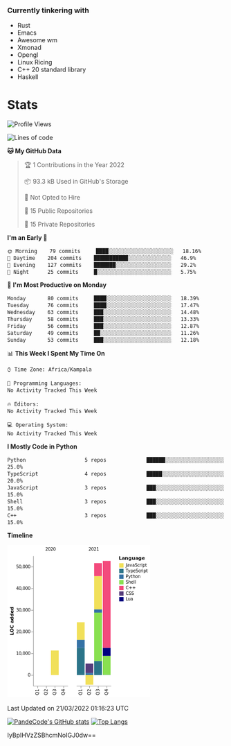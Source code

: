 ### Currently tinkering with
 - Rust
 - Emacs
 - Awesome wm
 - Xmonad
 - Opengl
 - Linux Ricing
 - C++ 20 standard library
 - Haskell

# Stats
<!--START_SECTION:waka-->
![Profile Views](http://img.shields.io/badge/Profile%20Views-0-blue)

![Lines of code](https://img.shields.io/badge/From%20Hello%20World%20I%27ve%20Written-141%20Thousand%20lines%20of%20code-blue)

**🐱 My GitHub Data** 

> 🏆 1 Contributions in the Year 2022
 > 
> 📦 93.3 kB Used in GitHub's Storage 
 > 
> 🚫 Not Opted to Hire
 > 
> 📜 15 Public Repositories 
 > 
> 🔑 15 Private Repositories  
 > 
**I'm an Early 🐤** 

```text
🌞 Morning    79 commits     ████░░░░░░░░░░░░░░░░░░░░░   18.16% 
🌆 Daytime    204 commits    ███████████░░░░░░░░░░░░░░   46.9% 
🌃 Evening    127 commits    ███████░░░░░░░░░░░░░░░░░░   29.2% 
🌙 Night      25 commits     █░░░░░░░░░░░░░░░░░░░░░░░░   5.75%

```
📅 **I'm Most Productive on Monday** 

```text
Monday       80 commits     ████░░░░░░░░░░░░░░░░░░░░░   18.39% 
Tuesday      76 commits     ████░░░░░░░░░░░░░░░░░░░░░   17.47% 
Wednesday    63 commits     ███░░░░░░░░░░░░░░░░░░░░░░   14.48% 
Thursday     58 commits     ███░░░░░░░░░░░░░░░░░░░░░░   13.33% 
Friday       56 commits     ███░░░░░░░░░░░░░░░░░░░░░░   12.87% 
Saturday     49 commits     ██░░░░░░░░░░░░░░░░░░░░░░░   11.26% 
Sunday       53 commits     ███░░░░░░░░░░░░░░░░░░░░░░   12.18%

```


📊 **This Week I Spent My Time On** 

```text
⌚︎ Time Zone: Africa/Kampala

💬 Programming Languages: 
No Activity Tracked This Week

🔥 Editors: 
No Activity Tracked This Week

💻 Operating System: 
No Activity Tracked This Week

```

**I Mostly Code in Python** 

```text
Python                   5 repos             ██████░░░░░░░░░░░░░░░░░░░   25.0% 
TypeScript               4 repos             █████░░░░░░░░░░░░░░░░░░░░   20.0% 
JavaScript               3 repos             ███░░░░░░░░░░░░░░░░░░░░░░   15.0% 
Shell                    3 repos             ███░░░░░░░░░░░░░░░░░░░░░░   15.0% 
C++                      3 repos             ███░░░░░░░░░░░░░░░░░░░░░░   15.0%

```


**Timeline**

![Chart not found](https://raw.githubusercontent.com/PandeCode/PandeCode/main/charts/bar_graph.png) 


 Last Updated on 21/03/2022 01:16:23 UTC
<!--END_SECTION:waka-->
[![PandeCode's GitHub stats](https://github-readme-stats.vercel.app/api?username=PandeCode&theme=dracula&hide_border=true&show_icons=true)](https://github.com/anuraghazra/github-readme-stats)
[![Top Langs](https://github-readme-stats.vercel.app/api/top-langs/?username=PandeCode&layout=compact&theme=dracula&hide_border=true)](https://github.com/anuraghazra/github-readme-stats)

IyBpIHVzZSBhcmNoIGJ0dw==
